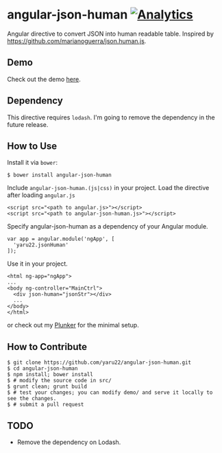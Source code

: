 angular-json-human [![Analytics](https://ga-beacon.appspot.com/UA-2694988-7/angular-json-human/readme?pixel)](https://github.com/yaru22/angular-json-human)
==================
Angular directive to convert JSON into human readable table. Inspired by https://github.com/marianoguerra/json.human.js.

Demo
----
Check out the demo [here](http://www.brianpark.ca/projects/angular_json_human/demo/).

Dependency
----------
This directive requires `lodash`. I'm going to remove the dependency in the future release.

How to Use
----------
Install it via `bower`:
```
$ bower install angular-json-human
```

Include `angular-json-human.(js|css)` in your project. Load the directive after loading `angular.js`

```
<script src="<path to angular.js>"></script>
<script src="<path to angular-json-human.js>"></script>
```

Specify angular-json-human as a dependency of your Angular module.

```
var app = angular.module('ngApp', [
  'yaru22.jsonHuman'
]);
```

Use it in your project.

```
<html ng-app="ngApp">
...
<body ng-controller="MainCtrl">
  <div json-human="jsonStr"></div>
  ...
</body>
</html>
```

or check out my [Plunker](http://plnkr.co/edit/0wEPmUsw5kKbBo9RjXW4?p=preview) for the minimal setup.


How to Contribute
-----------------
```
$ git clone https://github.com/yaru22/angular-json-human.git
$ cd angular-json-human
$ npm install; bower install
$ # modify the source code in src/
$ grunt clean; grunt build
$ # test your changes; you can modify demo/ and serve it locally to see the changes.
$ # submit a pull request
```

TODO
----
- Remove the dependency on Lodash.
